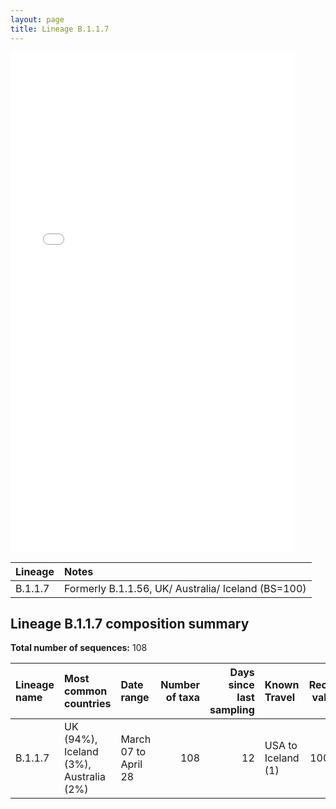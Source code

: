 ```yaml
---
layout: page
title: Lineage B.1.1.7
---
```




<embed src="../assets/images/B.1.1.7.pdf" type="application/pdf" width="90%" height="800px" />


| Lineage | Notes |
|:-----|:-----|
| B.1.1.7 | Formerly B.1.1.56, UK/ Australia/ Iceland (BS=100) |

<h2>Lineage B.1.1.7 composition summary </h2>

<strong>Total number of sequences:</strong> 108

| Lineage name | Most common countries | Date range | Number of taxa |  Days since last sampling | Known Travel | Recall value |
|:-----|:-----|:-------|-------:|-------:|:---------|--------:|
| B.1.1.7 | UK (94%), Iceland (3%), Australia (2%) | March 07 to April 28 | 108 | 12 | USA to Iceland (1)<br/> | 100.0 |

